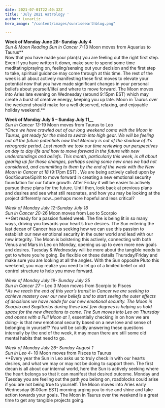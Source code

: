 ```yaml
---
date: 2021-07-01T22:40:32Z
title: 'July 2021 Astrology '
author: LunarLiz
hero_image: "/content/images/sunriseearthblog.png"

---
```

**Week of Monday June 28- Sunday July 4**  
_Sun & Moon Reading Sun in Cancer 7_-13 Moon moves from Aquarius to Taurus**  
Now that you have made your plan(s) you are feeling out the right first step. Even if you have written it down, make sure to spend some time meditating/praying on, feeling/sensing out your decision and the first step to take, spiritual guidance may come through at this time. The rest of the week is all about actively manifesting these first moves to elevate your potential now that you have made significant changes in your personal beliefs about yourself/life/ and where to move forward. The Moon moves into Aries late evening on Wednesday (around 9:15pm EST) which may create a burst of creative energy, keeping you up late. Moon in Taurus over the weekend should make for a well deserved, relaxing, and enjoyable holiday weekend.**

**Week of Monday July 5 – Sunday July 11__**  
_Sun in Cancer 13_-19 Moon moves from Taurus to Leo  
\*_Once we have crawled out of our long weekend coma with the Moon in Taurus, get ready for the mind to switch into high gear. We will be feeling out all the future potentials now that Mercury is out of the shadow of it’s retrograde period. Last month we took our time reviewing our perspectives on day to day life and how to move forward in the future with new understandings and beliefs. This month, particularly this week, is all about gearing up for those changes, perhaps seeing some new ones we had not considered, and committing to them by the end of the week with the New Moon in Cancer at 18_ (9:17pm EST) . We are being actively called upon by God/Source/Spirit to move forward in creating a new emotional security foundation for our future growth. After Friday it will be easier to actively pursue these plans for the future. Until then, look back at previous plans and desires and see what still resonates, and how you may be looking at the project differently now…perhaps more hopeful and less critical?

_Week of Monday July 12-Sunday July 18  
Sun in Cancer 20_-26 Moon moves from Leo to Scorpio  
\**Get ready for a passion fueled week. The fire is being lit in so many ways, driving you towards your heart’s true desires. The Sun entering the last decan of Cancer has us seeking how we can use this passion to establish our new emotional security in the outer world and lead with our new integrity. The Moon is bolstering this actively, connecting with both Venus and Mars in Leo on Monday, opening us up to even more new goals and desires. Tuesday & Wednesday will be more about the tangible needs to get to where you’re going. Be flexible on these details Thursday/Friday and make sure you are looking at all the angles. With the Sun opposite Pluto this weekend, you may realize you need to let go of a limited belief or old control structure to help you move forward.

_Week of Monday July 19- Sunday July 25  
Sun in Cancer 27_ – Leo 3 Moon moves from Scorpio to Pisces  
\*_As we reach the end of this year’s transit in Cancer we are seeking to achieve mastery over our new beliefs and to start seeing the outer effects of decisions we have made for our new emotional security. The Moon in Scorpio and Sagittarius during these last few degrees is helping us hold space for the new directions to come. The Sun moves into Leo on Thursday and opens with a Full Moon at 1_, essentially checking in on how we are doing- is that new emotional security based on a new love and sense of belonging in yourself? You will be solidly answering these questions internally by the end of the week, it may mean there are still some old mental habits that need to go.

_Week of Monday July 26- Sunday August 1  
Sun in Leo 4_- 10 Moon moves from Pisces to Taurus  
\**Every year the Sun in Leo asks us to truly check in with our hearts desires, and what we may or may not be doing to support them. The first decan is all about our internal world, here the Sun is actively seeking where the heart belongs so that it can manifest that desired outcome. Monday and Tuesday you are feeling out the path you belong on, roadblocks could arise if you are not being true to yourself. The Moon moves into Aries early Wednesday (6:00am EST) morning urging you to rise and shine and take action towards your goals. The Moon in Taurus over the weekend is a great time to get any tangible projects going.